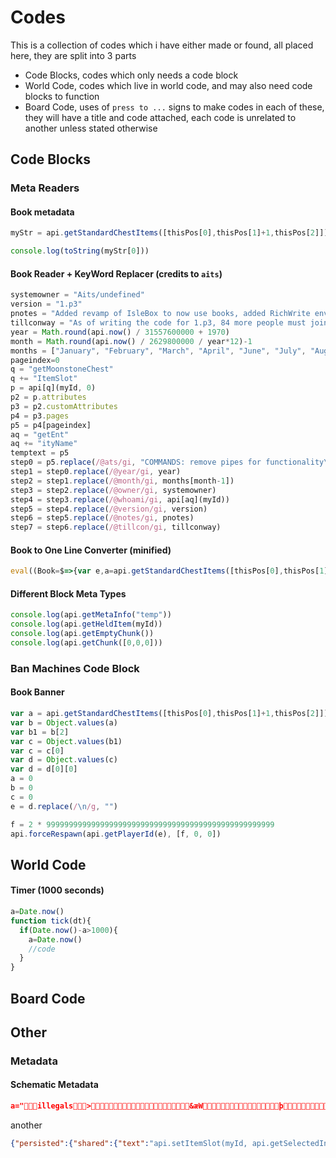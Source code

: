 # Codes

This is a collection of codes which i have either made or found, all placed here,
they are split into 3 parts
- Code Blocks, codes which only needs a code block
- World Code, codes which live in world code, and may also need code blocks to function
- Board Code, uses of `press to ...` signs to make codes
in each of these, they will have a title and code attached, each code is unrelated to another unless stated otherwise



## Code Blocks
### Meta Readers
#### Book metadata
```js
myStr = api.getStandardChestItems([thisPos[0],thisPos[1]+1,thisPos[2]]);

console.log(toString(myStr[0]))
```
#### Book Reader + KeyWord Replacer \(credits to `aits`\)
```js
systemowner = "Aits/undefined"
version = "1.p3"
pnotes = "Added revamp of IsleBox to now use books, added RichWrite environment for user-friendly and useful writing"
tillconway = "As of writing the code for 1.p3, 84 more people must join the official isleos server until Conways Game of Life will be added (zero if arthur adds getBlockRect)"
year = Math.round(api.now() / 31557600000 + 1970)
month = Math.round(api.now() / 2629800000 / year*12)-1
months = ["January", "February", "March", "April", "June", "July", "August", "September", "October", "November", "December"]
pageindex=0
q = "getMoonstoneChest"
q += "ItemSlot"
p = api[q](myId, 0)
p2 = p.attributes
p3 = p2.customAttributes 
p4 = p3.pages
p5 = p4[pageindex]
aq = "getEnt"
aq += "ityName"
temptext = p5
step0 = p5.replace(/@ats/gi, "COMMANDS: remove pipes for functionality\n@|ats: returns all ats\n@|year: returns current year\n@|month: returns current month\n@|owner: returns the owner of the system (likely undefined)\n@|whoami: returns current user\n@|version: returns system version\n@|notes: returns latest patch notes\n@|tillcon: gives the number of players to join the isleos server until Conways game of Life will be added without getBlockRect")
step1 = step0.replace(/@year/gi, year)
step2 = step1.replace(/@month/gi, months[month-1])
step3 = step2.replace(/@owner/gi, systemowner)
step4 = step3.replace(/@whoami/gi, api[aq](myId))
step5 = step4.replace(/@version/gi, version)
step6 = step5.replace(/@notes/gi, pnotes)
step7 = step6.replace(/@tillcon/gi, tillconway)
```
#### Book to One Line Converter (minified)
```js
eval((Book=$=>{var e,a=api.getStandardChestItems([thisPos[0],thisPos[1]+1,thisPos[2]])[$],r=Object.values(a),t=Object.values(r[2]),t=t[0],l=Object.values(t),s="";for(let v=0;v<10;v++){var u=l[0][v],u=u.replace(/\n/g,"");""!=u&&(s+=u)}return a=0,r=0,t=0,l=0,u=0,s})(0));
```
#### Different Block Meta Types
```js
console.log(api.getMetaInfo("temp"))
console.log(api.getHeldItem(myId))
console.log(api.getEmptyChunk())
console.log(api.getChunk([0,0,0]))
```
### Ban Machines Code Block
#### Book Banner
```js
var a = api.getStandardChestItems([thisPos[0],thisPos[1]+1,thisPos[2]])[0];
var b = Object.values(a)
var b1 = b[2]
var c = Object.values(b1)
var c = c[0]
var d = Object.values(c)
var d = d[0][0]
a = 0
b = 0
c = 0
e = d.replace(/\n/g, "")

f = 2 * 999999999999999999999999999999999999999999999999999
api.forceRespawn(api.getPlayerId(e), [f, 0, 0])
```
## World Code
#### Timer \(1000 seconds\)
```js
a=Date.now()
function tick(dt){
  if(Date.now()-a>1000){
    a=Date.now()
    //code
  }
}
```
## Board Code

## Other
### Metadata
#### Schematic Metadata
```json
a="illegals>&æWþþ{"persisted":{"chestStr":"[{\"name\":\"Apple block\",\"amount\":999,\"attributes\":{\"customAttributes\":{\"pages\":[\"\",\"\",\"\",\"\",\"\",\"\",\"\",\"\",\"\",\"\"],\"author\":\"nightops\",\"changeTime\":1738808482237},\"customDescription\":\"by nightowl\",\"customDisplayName\":\"dTomato blockd\"}},{\"name\":\"Compass\",\"amount\":null,\"attributes\":{\"customAttributes\":{\"target\":[928,null,null]},\"customDescription\":\"points to (928, NaN, NaN)\"}},{\"name\":\"Compass\",\"amount\":null,\"attributes\":{\"customAttributes\":{\"target\":[null,null,null]},\"customDescription\":\"points to (NaN, NaN, NaN)\"}},{\"name\":\"Double barrel\",\"amount\":null,\"attributes\":{\"customAttributes\":{\"shotsLeft\":9000000000}}},{\"name\":\"AK-47\",\"amount\":null,\"attributes\":{\"customAttributes\":{\"shotsLeft\":-1}}},{\"name\":\"AWp\",\"amount\":null,\"attributes\":{\"customAttributes\":{\"shotsLeft\":99}}},{\"name\":\"Minigun\",\"amount\":null,\"attributes\":{\"customAttributes\":{\"shotsLeft\":9000000000}}},{\"name\":\"book\",\"amount\":null,\"attrTittes\":{\"customAttributes\":{\"pages\":[\"gvdj\",\"\",\"\",\"\",\"\",\"\",\"\",\"\",\"\",\"\"],\"author\":\"Turtl3\",\"changeTime\":1738259561292},\"customDescription\":\"by Arthur\",\"customDisplayName\":\"Title\"}},null,null,null,null,null,null,null,null,null,null,null,null,null,null,null,null,null,null,null,null,null,null,null,null,null,null,null,null]"}}"
```
another
```json
{"persisted":{"shared":{"text":"api.setItemSlot(myId, api.getSelectedInventorySlotI(myId), \"Code block\", 1, attributes?: ItemAttributes, tellClient = true)","uncensoredText":"api.setItemSlot(myId, api.getSelectedInventorySlotI(myId), \"Code block\", 1, attributes?: ItemAttributes, tellClient = true)","textSize":0},"author":"_eu8VhYXV7hM8u41oGGZG","builder":"_eu8VhYXV7hM8u41oGGZG"}}
```

